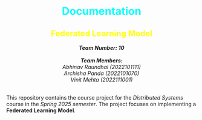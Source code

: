 <p id="readme-top"></p>
<br />

# <center><span style="color:cyan">Documentation</span></center>
## <center><span style="color:yellow">Federated Learning Model</span></center>
<center>
    <i>
        <b>
            Team Number: 10
        </b>
    </i>
    <br><br>
    <i>
        <b>
            Team Members:
        </b>
        <br> Abhinav Raundhal (2022101111)
        <br> Archisha Panda (2022101070)
        <br> Vinit Mehta (2022111001)
    </i>
    <br>
</center>
<br>

This repository contains the course project for the *Distributed Systems* course in the *Spring 2025 semester*. The project focuses on implementing a **Federated Learning Model**.